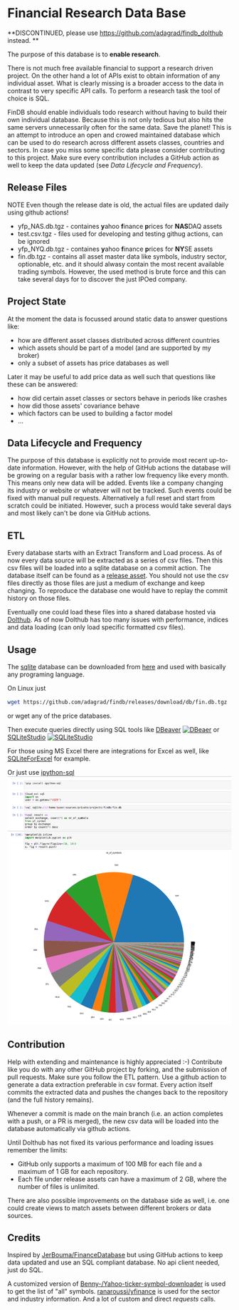 # Financial Research Data Base

**DISCONTINUED, please use https://github.com/adagrad/findb_dolthub instead. **




The purpose of this database is to __enable research__. 

There is not much free available financial to support a research driven project. On the other hand a lot of APIs exist 
to obtain information of any individual asset. What is clearly missing is a broader access to the data in contrast to 
very specific API calls. To perform a research task the tool of choice is SQL. 

FinDB should enable individuals todo research without having to build their own individual database. Because this is not 
only tedious but also hits the same servers unnecessarily often for the same data. Save the planet! This is an attempt 
to introduce an open and crowed maintained database which can be used to do research across different assets classes, 
countries and sectors. In case you miss some specific data please consider contributing to this project. Make sure every
contribution includes a GitHub action as well to keep the data updated (see *Data Lifecycle and Frequency*).


## Release Files

NOTE Even though the release date is old, the actual files are updated daily using github actions!
 
* yfp_NAS.db.tgz - containes **y**ahoo **f**inance **p**rices for **NAS**DAQ assets
* test.csv.tgz - files used for developing and testing githug actions, can be ignored
* yfp_NYQ.db.tgz - containes **y**ahoo **f**inance **p**rices for **NY**SE assets
* fin.db.tgz - contains all asset master data like symbols, industry sector, optionable, etc. and
it should alwasy contain the most recent available trading symbols. However, the used method is 
brute force and this can take several days for to discover the just IPOed company.  


## Project State
At the moment the data is focussed around static data to answer questions like:
* how are different asset classes distributed across different countries
* which assets should be part of a model (and are supported by my broker)
* only a subset of assets has price databases as well

Later it may be useful to add price data as well such that questions like these can be answered:
* how did certain asset classes or sectors behave in periods like crashes
* how did those assets' covariance behave
* which factors can be used to building a factor model
* ...


## Data Lifecycle and Frequency
The purpose of this database is explicitly not to provide most recent up-to-date information. However, with the help of
GitHub actions the database will be growing on a regular basis with a rather low frequency like every month. This means
only new data will be added. Events like a company changing its industry or website or whatever will not be tracked.
Such events could be fixed with manual pull requests. Alternatively a full reset and start from scratch could be 
initiated. However, such a process would take several days and most likely can't be done via GitHub actions. 


## ETL
Every database starts with an Extract Transform and Load process. As of now every data source will be extracted as a 
series of csv files. Then this csv files will be loaded into a sqlite database on a commit action. The database itself 
can be found as a [release asset](https://github.com/adagrad/findb/releases/tag/db). You should not use the csv files
directly as those files are just a medium of exchange and keep changing. To reproduce the database one would have to 
replay the commit history on those files.

Eventually one could load these files into a shared database hosted via [Dolthub](https://www.dolthub.com/). As of now
Dolthub has too many issues with performance, indices and data loading (can only load specific formatted csv files).


## Usage
The [sqlite](https://www.sqlite.org/index.html) database can be downloaded from 
[here](https://github.com/adagrad/findb/releases/tag/db) and used with basically any programing language. 

On Linux just 
```bash
wget https://github.com/adagrad/findb/releases/download/db/fin.db.tgz
```
or wget any of the price databases.


Then execute queries directly using SQL tools like 
[DBeaver](https://github.com/dbeaver/dbeaver)
[![DBeaer](https://dbeaver.io/product/dbeaver-ss-classic-new.png)](https://github.com/dbeaver/dbeaver)
or [SQLiteStudio](https://sqlitestudio.pl)
[![SQLiteStudio](https://sqlitestudio.pl/img/uploaded/full_48.png)](https://sqlitestudio.pl)

For those using MS Excel there are integrations for Excel as well, like 
[SQLiteForExcel](https://github.com/govert/SQLiteForExcel) for example.

Or just use [ipython-sql](https://pypi.org/project/ipython-sql/)
[![ipython-sql](.github/images/ipython-sql.png)](https://pypi.org/project/ipython-sql/)


## Contribution
Help with extending and maintenance is highly appreciated :-)
Contribute like you do with any other GitHub project by forking, and the submission of pull requests. Make sure you 
follow the ETL pattern. Use a github action to generate a data extraction preferable in csv format. Every action itself
commits the extracted data and pushes the changes back to the repository (and the full history remains).

Whenever a commit is made on the main branch (i.e. an action completes with a push, or a PR is merged), the new csv data 
will be loaded into the database automatically via github actions.

Until Dolthub has not fixed its various performance and loading issues remember the limits:
* GitHub only supports a maximum of 100 MB for each file and a maximum of 1 GB for each repository. 
* Each file under release assets can have a maximum of 2 GB, where the number of files is unlimited. 

There are also possible improvements on the database side as well, i.e. one could create views to match assets between 
different brokers or data sources.

## Credits
Inspired by [JerBouma/FinanceDatabase](https://github.com/JerBouma/FinanceDatabase/) but using GitHub actions to keep
data updated and use an SQL compliant database. No api client needed, just do SQL. 

A customized version of [Benny-/Yahoo-ticker-symbol-downloader](https://github.com/Benny-/Yahoo-ticker-symbol-downloader) 
is used to get the list of "all" symbols. [ranaroussi/yfinance](https://github.com/ranaroussi/yfinance) is used for the
sector and industry information. And a lot of custom and direct _requests_ calls.

